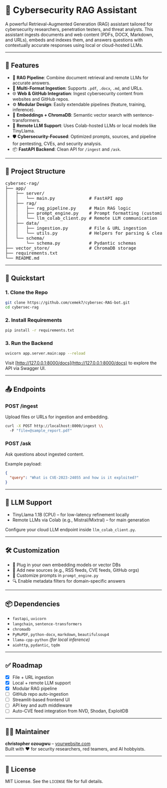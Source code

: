 
# 🔐 Cybersecurity RAG Assistant

A powerful Retrieval-Augmented Generation (RAG) assistant tailored for cybersecurity researchers, penetration testers, and threat analysts. This assistant ingests documents and web content (PDFs, DOCX, Markdown, and URLs), embeds and indexes them, and answers questions with contextually accurate responses using local or cloud-hosted LLMs.

---

## 🚀 Features

- 🧠 **RAG Pipeline**: Combine document retrieval and remote LLMs for accurate answers.  
- 📄 **Multi-Format Ingestion**: Supports `.pdf`, `.docx`, `.md`, and URLs.  
- 🌐 **Web & GitHub Integration**: Ingest cybersecurity content from websites and GitHub repos.  
- ⚙️ **Modular Design**: Easily extendable pipelines (feature, training, inference).  
- 🧩 **Embeddings + ChromaDB**: Semantic vector search with sentence-transformers.  
- 🤖 **Remote LLM Support**: Uses Colab-hosted LLMs or local models like TinyLlama.  
- 🛡️ **Cybersecurity-Focused**: Optimized prompts, sources, and pipeline for pentesting, CVEs, and security analysis.  
- 📦 **FastAPI Backend**: Clean API for `/ingest` and `/ask`.

---

## 📁 Project Structure

<pre>
cybersec-rag/
├── app/
│   ├── server/
│   │   └── main.py             # FastAPI app
│   ├── rag/
│   │   ├── rag_pipeline.py     # Main RAG logic
│   │   ├── prompt_engine.py    # Prompt formatting (customizable)
│   │   └── llm_colab_client.py # Remote LLM communication
│   ├── data/
│   │   ├── ingestion.py        # File & URL ingestion
│   │   └── utils.py            # Helpers for parsing & cleaning
│   └── schema/
│       └── schema.py           # Pydantic schemas
├── vector_store/               # ChromaDB storage
├── requirements.txt
└── README.md
</pre>

---

## 🧪 Quickstart

### 1. Clone the Repo

```bash
git clone https://github.com/cemek7/cybersec-RAG-bot.git
cd cybersec-rag
```

### 2. Install Requirements

```bash
pip install -r requirements.txt
```

### 3. Run the Backend

```bash
uvicorn app.server.main:app --reload
```

Visit [http://127.0.0.1:8000/docs](http://127.0.0.1:8000/docs) to explore the API via Swagger UI.

---

## 📤 Endpoints

### POST /ingest

Upload files or URLs for ingestion and embedding.

```bash
curl -X POST http://localhost:8000/ingest \\
  -F "file=@sample_report.pdf"
```

### POST /ask

Ask questions about ingested content.

Example payload:

```json
{
  "query": "What is CVE-2023-24055 and how is it exploited?"
}
```

---

## 🧠 LLM Support

- TinyLlama 1.1B (CPU) – for low-latency refinement locally  
- Remote LLMs via Colab (e.g., Mistral/Mixtral) – for main generation

Configure your cloud LLM endpoint inside `llm_colab_client.py`.

---

## 🛠️ Customization

- 🔧 Plug in your own embedding models or vector DBs  
- 🔌 Add new sources (e.g., RSS feeds, CVE feeds, GitHub orgs)  
- 🧪 Customize prompts in `prompt_engine.py`  
- 🔍 Enable metadata filters for domain-specific answers

---

## 📦 Dependencies

- `fastapi`, `uvicorn`  
- `langchain`, `sentence-transformers`  
- `chromadb`  
- `PyMuPDF`, `python-docx`, `markdown`, `beautifulsoup4`  
- `llama-cpp-python` *(for local inference)*  
- `aiohttp`, `pydantic`, `tqdm`

---

## ✅ Roadmap

- [x] File + URL ingestion  
- [x] Local + remote LLM support  
- [x] Modular RAG pipeline  
- [ ] GitHub repo auto-ingestion  
- [ ] Streamlit-based frontend UI  
- [ ] API key and auth middleware  
- [ ] Auto-CVE feed integration from NVD, Shodan, ExploitDB

---

## 👨‍💻 Maintainer

**christopher ozougwu** – [yourwebsite.com](https://yourwebsite.com)  
Built with ❤️ for security researchers, red teamers, and AI hobbyists.

---

## 📄 License

MIT License. See the `LICENSE` file for full details.


